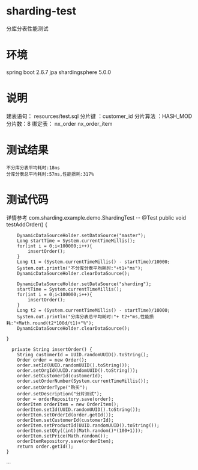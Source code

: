 # sharding-test
 分库分表性能测试
# 环境
 spring boot 2.6.7
 jpa
 shardingsphere 5.0.0
 
# 说明

建表语句： resources/test.sql
分片键 ：customer_id
分片算法 ：HASH_MOD  
分片数：8
绑定表： nx_order nx_order_item

# 测试结果
```
不分库分表平均耗时:18ms
分库分表总平均耗时:57ms,性能损耗:317%
```
# 测试代码 
详情参考   com.sharding.example.demo.ShardingTest
···
  @Test
    public void testAddOrder() {

        DynamicDataSourceHolder.setDataSource("master");
        Long startTime = System.currentTimeMillis();
        for(int i = 0;i<100000;i++){
            insertOrder();
        }
        Long t1 = (System.currentTimeMillis() - startTime)/10000;
        System.out.println("不分库分表平均耗时:"+t1+"ms");
        DynamicDataSourceHolder.clearDataSource();

        DynamicDataSourceHolder.setDataSource("sharding");
        startTime = System.currentTimeMillis();
        for(int i = 0;i<100000;i++){
            insertOrder();
        }
        Long t2 = (System.currentTimeMillis() - startTime)/10000;
        System.out.println("分库分表总平均耗时:"+ t2+"ms,性能损耗:"+Math.round(t2*100d/t1)+"%");
        DynamicDataSourceHolder.clearDataSource();

    }
    
      private String insertOrder() {
        String customerId = UUID.randomUUID().toString();
        Order order = new Order();
        order.setId(UUID.randomUUID().toString());
        order.setOrgId(UUID.randomUUID().toString());
        order.setCustomerId(customerId);
        order.setOrderNumber(System.currentTimeMillis());
        order.setOrderType("购买");
        order.setDescription("分片测试");
        order = orderRepository.save(order);
        OrderItem orderItem = new OrderItem();
        orderItem.setId(UUID.randomUUID().toString());
        orderItem.setOrderId(order.getId());
        orderItem.setCustomerId(customerId);
        orderItem.setProductId(UUID.randomUUID().toString());
        orderItem.setQty((int)(Math.random()*(100+1)));
        orderItem.setPrice(Math.random());
        orderItemRepository.save(orderItem);
        return order.getId();
    }
···
